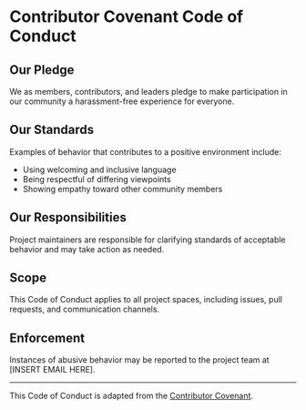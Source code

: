 # Contributor Covenant Code of Conduct

## Our Pledge

We as members, contributors, and leaders pledge to make participation in our community a harassment-free experience for everyone.

## Our Standards

Examples of behavior that contributes to a positive environment include:

- Using welcoming and inclusive language
- Being respectful of differing viewpoints
- Showing empathy toward other community members

## Our Responsibilities

Project maintainers are responsible for clarifying standards of acceptable behavior and may take action as needed.

## Scope

This Code of Conduct applies to all project spaces, including issues, pull requests, and communication channels.

## Enforcement

Instances of abusive behavior may be reported to the project team at [INSERT EMAIL HERE].

---

This Code of Conduct is adapted from the [Contributor Covenant][homepage].

[homepage]: https://www.contributor-covenant.org
